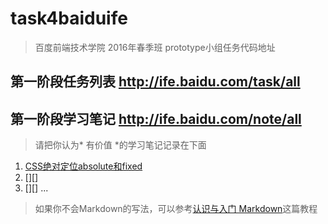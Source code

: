 # task4baiduife
> 百度前端技术学院 2016年春季班 prototype小组任务代码地址

## 第一阶段任务列表 http://ife.baidu.com/task/all
## 第一阶段学习笔记 http://ife.baidu.com/note/all
> 请把你认为* 有价值 *的学习笔记记录在下面

1. [CSS绝对定位absolute和fixed](http://ife.baidu.com/note/detail?noteId=41)
2. [][]
3. [][]
...



> 如果你不会Markdown的写法，可以参考[认识与入门 Markdown](http://sspai.com/25137)这篇教程

